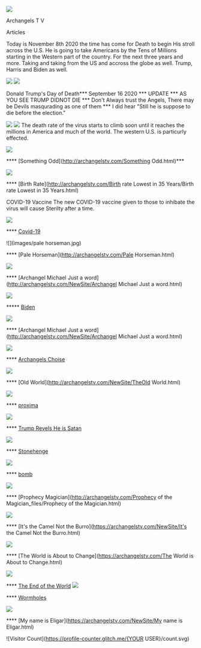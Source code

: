 
![](images/logo_main.png)


Archangels  T V

Articles

Today is November 8th 2020
the time has come for Death to begin His stroll across the U.S.
He is going to take Americans by the Tens of Millions starting in the Western part of the country.
For the next three years and more. Taking and taking from the US and accross the globe as well.
Trump, Harris and Biden as well.

![](images/trumpp.jpg) ![](images/trumppp1.jpg)

Donald Trump's Day of Death*** September 16 2020 *** UPDATE ***
AS YOU SEE TRUMP DIDNOT DIE *** Don't Always trust the Angels, 
There may be Devils masqurading as one of them *** I did hear
"Still he is suppose to die before the election."

![](images/western.jpg)  ![](images/west2.jpg)
The death rate of the virus starts to climb soon until it reaches the millions in America and much of the world.
The western U.S. is particurly effected. 




![](images/yosemity.jpg)

**** [Something Odd](http://archangelstv.com/Something Odd.html)***


![](images/muertos-child.jpg)

**** [Birth Rate](http://archangelstv.com/Birth rate Lowest in 35 Years/Birth rate Lowest in 35 Years.html)

COVID-19 Vaccine
The new COVID-19 vaccine given to those to inhibate the virus will cause Sterilty after a time.

![](images/lion9.jpg)

**** [Covid-19](http://archangelstv.com/Covid-19/Covie-19.html)

![](images/pale horseman.jpg)

**** [Pale Horseman](http://archangelstv.com/Pale Horseman.html)


![](images/stmich.jpg)

**** [Archangel Michael Just a word](http://archangelstv.com/NewSite/Archangel Michael Just a word.html)

![](images/biden5.jpg)

***** [Biden](http://archangelstv.com/NewSite/Biden.html)

![](images/hourglass2.jpg)

**** [Archangel Michael Just a word](http://archangelstv.com/NewSite/Archangel Michael Just a word.html)

![](images/warren1.jpg)

**** [Archangels Choise](http://archangelstv.com/NewSite/Warren4.html)

![](images/user3_bg.png)

**** [Old World](http://archangelstv.com/NewSite/TheOld World.html)

![](images/proxmi.jpg)

**** [proxima](http://archangelstv.com/NewSite/Proxima.html)

![](images/image001.jpg)

**** [Trump Revels He is Satan](http://archangelstv.com/Satan/Satan.html)

![](images/stone11.jpg)

**** [Stonehenge](http://archangelstv.com/NewSite/Stoneheng/index.html)

![](images/Belicamp4.jpg)    

**** [bomb](http://archangelstv.com/NewSite/bomb/bomb.html)

![](images/belicamp.jpg)

**** [Prophecy Magician](http://archangelstv.com/Prophecy of the Magician_files/Prophecy of the Magician.html)

![](images/camel1.jpg)

**** [It's the Camel Not the Burro](https://archangelstv.com/NewSite/It's the Camel Not the Burro.html)

![](images/user3_bg.png)

**** [The World is About to Change](https://archangelstv.com/The World is About to Change.html)

![](images/end6.jpg)

**** [The End of the World](https://archangelstv.com/ANewSiteFile/TheEndoftheWorld/index.html)
![](images/What-is-a-Wormhole.jpg)
  
**** [Wormholes](http://archangelstv.com/NewSite/Wormholes/index.html)

![](images/8.jpg)

**** [My name is Eligar](https://archangelstv.com/NewSite/My name is Eligar.html)

![Visitor Count](https://profile-counter.glitch.me/{YOUR USER}/count.svg)

